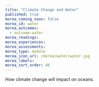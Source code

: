 ```yaml
---
title: "Climate Change and Water"
published: true
morea_coming_soon: false
morea_id: water
morea_outcomes:
  - outcome-water
morea_readings:
morea_experiences:
morea_assessments:
morea_type: module
morea_icon_url: /morea/water/water.jpg
morea_labels:
morea_sort_order: 40
---
```


How climate change will impact on oceans.
